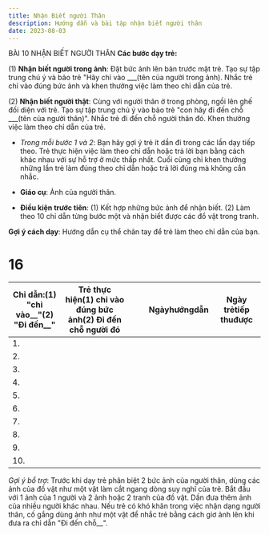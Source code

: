 ```yaml
---
title: Nhận Biết người Thân
description: Hướng dẫn và bài tập nhận biết người thân
date: 2023-08-03
---
```

BÀI 10 NHẬN BIẾT NGƯỜI THÂN
**Các bước dạy trẻ:**

(1) **Nhận biết người trong ảnh**: Đặt bức ảnh lên bàn trước mặt trẻ. Tạo sự tập trung chú ý và bảo trẻ "Hãy chỉ vào ___(tên của người trong ảnh). Nhắc trẻ chỉ vào đúng bức ảnh và khen thưởng việc làm theo chỉ dẫn của trẻ.

(2) **Nhận biết người thật**: Cùng với người thân ở trong phòng, ngồi lên ghế đối diện với trẻ. Tạo sự tập trung chú ý vào bảo trẻ "con hãy đi đến chỗ ___(tên của người thân)". Nhắc trẻ đi đến chỗ người thân đó. Khen thưởng việc làm theo chỉ dẫn của trẻ.

* *Trong mỗi bước 1 và 2*: Bạn hãy gợi ý trẻ ít dần đi trong các lần dạy tiếp theo. Trẻ thực hiện việc làm theo chỉ dẫn hoặc trả lời bạn bằng cách khác nhau với sự hỗ trợ ở mức thấp nhất. Cuối cùng chỉ khen thưởng những lần trẻ làm đúng theo chỉ dẫn hoặc trả lời đúng mà không cần nhắc.

* **Giáo cụ**: Ảnh của người thân.

* **Điều kiện trước tiên**: 
(1) Kết hợp những bức ảnh để nhận biết.
(2) Làm theo 10 chỉ dẫn từng bước một và nhận biết được các đồ vật trong tranh.

**Gợi ý cách dạy**: Hướng dẫn cụ thể chân tay để trẻ làm theo chỉ dẫn của bạn.
# 16

| Chỉ dẫn:(1) "chỉ vào__"(2) "Đi đến__" | Trẻ thực hiện(1) chỉ vào đúng bức ảnh(2) Đi đến chỗ người đó |  |  | Ngàyhướngdẫn | Ngày trẻtiếp thuđược |
|---|---|---|---|---|---|
| 1. |  |  |  |  |  |
| 2. |  |  |  |  |  |
| 3. |  |  |  |  |  |
| 4. |  |  |  |  |  |
| 5. |  |  |  |  |  |
| 6. |  |  |  |  |  |
| 7. |  |  |  |  |  |
| 8. |  |  |  |  |  |
| 9. |  |  |  |  |  |
| 10. |  |  |  |  |  |

*Gợi ý bổ trợ*: Trước khi dạy trẻ phân biệt 2 bức ảnh của người thân, dùng các ảnh của đồ vật như một vật làm cắt ngang dòng suy nghĩ của trẻ. Bắt đầu với 1 ảnh của 1 người và 2 ảnh hoặc 2 tranh của đồ vật. Dần đưa thêm ảnh của nhiều người khác nhau. Nếu trẻ có khó khăn trong việc nhận dạng người thân, cố gắng dùng ảnh như một vật để nhắc trẻ bằng cách giơ ảnh lên khi đưa ra chỉ dẫn "Đi đến chỗ__".